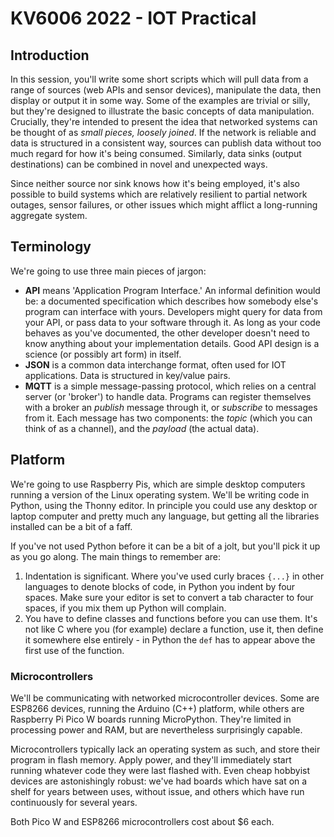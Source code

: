 # KV6006 2022 - IOT Practical

## Introduction

In this session, you'll write some short scripts which will pull data from a range of sources (web APIs and sensor devices), manipulate the data, then display or output it in some way. Some of the examples are trivial or silly, but they're designed to illustrate the basic concepts of data manipulation. Crucially, they're intended to present the idea that networked systems can be thought of as *small pieces, loosely joined*. If the network is reliable and data is structured in a consistent way, sources can publish data without too much regard for how it's being consumed. Similarly, data sinks (output destinations) can be combined in novel and unexpected ways.

Since neither source nor sink knows how it's being employed, it's also possible to build systems which are relatively resilient to partial network outages, sensor failures, or other issues which might afflict a long-running aggregate system.

## Terminology

We're going to use three main pieces of jargon:

* **API** means 'Application Program Interface.' An informal definition would be: a documented specification which describes how somebody else's program can interface with yours. Developers might query for data from your API, or pass data to your software through it. As long as your code behaves as you've documented, the other developer doesn't need to know anything about your implementation details. Good API design is a science (or possibly art form) in itself.
* **JSON** is a common data interchange format, often used for IOT applications. Data is structured in key/value pairs.
* **MQTT** is a simple message-passing protocol, which relies on a central server (or 'broker') to handle data. Programs can register themselves with a broker an *publish* message through it, or *subscribe* to messages from it. Each message has two components: the *topic* (which you can think of as a channel), and the *payload* (the actual data).

## Platform

We're going to use Raspberry Pis, which are simple desktop computers running a version of the Linux operating system. We'll be writing code in Python, using the Thonny editor. In principle you could use any desktop or laptop computer and pretty much any language, but getting all the libraries installed can be a bit of a faff.

If you've not used Python before it can be a bit of a jolt, but you'll pick it up as you go along. The main things to remember are:

1. Indentation is significant. Where you've used curly braces `{...}` in other languages to denote blocks of code, in Python you indent by four spaces. Make sure your editor is set to convert a tab character to four spaces, if you mix them up Python will complain.
2. You have to define classes and functions before you can use them. It's not like C where you (for example) declare a function, use it, then define it somewhere else entirely - in Python the `def` has to appear above the first use of the function.

### Microcontrollers

We'll be communicating with networked microcontroller devices. Some are ESP8266 devices, running the Arduino (C++) platform, while others are Raspberry Pi Pico W boards running MicroPython. They're limited in processing power and RAM, but are nevertheless surprisingly capable.

Microcontrollers typically lack an operating system as such, and store their program in flash memory. Apply power, and they'll immediately start running whatever code they were last flashed with. Even cheap hobbyist devices are astonishingly robust: we've had boards which have sat on a shelf for years between uses, without issue, and others which have run continuously for several years.

Both Pico W and ESP8266 microcontrollers cost about $6 each.
